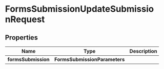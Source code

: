 

# FormsSubmissionUpdateSubmissionRequest


## Properties

| Name | Type | Description | Notes |
|------------ | ------------- | ------------- | -------------|
|**formsSubmission** | **FormsSubmissionParameters** |  |  [optional] |



